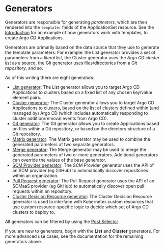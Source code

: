 # Generators

Generators are responsible for generating *parameters*, which are then rendered into the `template:` fields of the ApplicationSet resource. See the [Introduction](index.md) for an example of how generators work with templates, to create Argo CD Applications.

Generators are primarily based on the data source that they use to generate the template parameters. For example: the List generator provides a set of parameters from a *literal list*, the Cluster generator uses the *Argo CD cluster list* as a source, the Git generator uses files/directories from a *Git repository*, and so.

As of this writing there are eight generators:

- [List generator](Generators-List.md): The List generator allows you to target Argo CD Applications to clusters based on a fixed list of any chosen key/value element pairs.
- [Cluster generator](Generators-Cluster.md): The Cluster generator allows you to target Argo CD Applications to clusters, based on the list of clusters defined within (and managed by) Argo CD (which includes automatically responding to cluster addition/removal events from Argo CD).
- [Git generator](Generators-Git.md): The Git generator allows you to create Applications based on files within a Git repository, or based on the directory structure of a Git repository.
- [Matrix generator](Generators-Matrix.md): The Matrix generator may be used to combine the generated parameters of two separate generators.
- [Merge generator](Generators-Merge.md): The Merge generator may be used to merge the generated parameters of two or more generators. Additional generators can override the values of the base generator.
- [SCM Provider generator](Generators-SCM-Provider.md): The SCM Provider generator uses the API of an SCM provider (eg GitHub) to automatically discover repositories within an organization.
- [Pull Request generator](Generators-Pull-Request.md): The Pull Request generator uses the API of an SCMaaS provider (eg GitHub) to automatically discover open pull requests within an repository.
- [Cluster Decision Resource generator](Generators-Cluster-Decision-Resource.md): The Cluster Decision Resource generator is used to interface with Kubernetes custom resources that use custom resource-specific logic to decide which set of Argo CD clusters to deploy to.

All generators can be filtered by using the [Post Selector](Generators-Post-Selector.md)

If you are new to generators, begin with the **List** and **Cluster** generators. For more advanced use cases, see the documentation for the remaining generators above.
